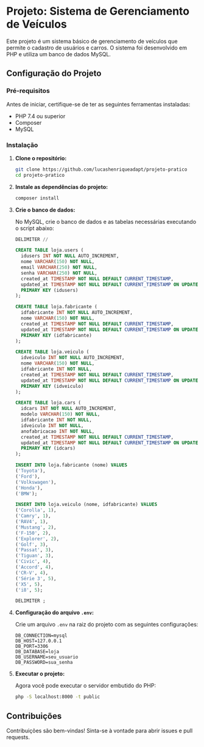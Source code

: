 # Projeto: Sistema de Gerenciamento de Veículos

Este projeto é um sistema básico de gerenciamento de veículos que permite o cadastro de usuários e carros. O sistema foi desenvolvido em PHP e utiliza um banco de dados MySQL.

## Configuração do Projeto

### Pré-requisitos

Antes de iniciar, certifique-se de ter as seguintes ferramentas instaladas:

- PHP 7.4 ou superior
- Composer
- MySQL

### Instalação

1. **Clone o repositório:**

   ```bash
   git clone https://github.com/lucashenriqueadapt/projeto-pratico
   cd projeto-pratico
   ```

2. **Instale as dependências do projeto:**

   ```bash
   composer install
   ```

3. **Crie o banco de dados:**

   No MySQL, crie o banco de dados e as tabelas necessárias executando o script abaixo:

   ```sql
   DELIMITER //

   CREATE TABLE loja.users (
     idusers INT NOT NULL AUTO_INCREMENT,
     nome VARCHAR(150) NOT NULL,
     email VARCHAR(250) NOT NULL,
     senha VARCHAR(250) NOT NULL,
     created_at TIMESTAMP NOT NULL DEFAULT CURRENT_TIMESTAMP,
     updated_at TIMESTAMP NOT NULL DEFAULT CURRENT_TIMESTAMP ON UPDATE CURRENT_TIMESTAMP,
     PRIMARY KEY (idusers)
   );

   CREATE TABLE loja.fabricante (
     idfabricante INT NOT NULL AUTO_INCREMENT,
     nome VARCHAR(150) NOT NULL,
     created_at TIMESTAMP NOT NULL DEFAULT CURRENT_TIMESTAMP,
     updated_at TIMESTAMP NOT NULL DEFAULT CURRENT_TIMESTAMP ON UPDATE CURRENT_TIMESTAMP,
     PRIMARY KEY (idfabricante)
   );

   CREATE TABLE loja.veiculo (
     idveiculo INT NOT NULL AUTO_INCREMENT,
     nome VARCHAR(150) NOT NULL,
     idfabricante INT NOT NULL,
     created_at TIMESTAMP NOT NULL DEFAULT CURRENT_TIMESTAMP,
     updated_at TIMESTAMP NOT NULL DEFAULT CURRENT_TIMESTAMP ON UPDATE CURRENT_TIMESTAMP,
     PRIMARY KEY (idveiculo)
   );

   CREATE TABLE loja.cars (
     idcars INT NOT NULL AUTO_INCREMENT,
     modelo VARCHAR(150) NOT NULL,
     idfabricante INT NOT NULL,
     idveiculo INT NOT NULL,
     anofabricacao INT NOT NULL,
     created_at TIMESTAMP NOT NULL DEFAULT CURRENT_TIMESTAMP,
     updated_at TIMESTAMP NOT NULL DEFAULT CURRENT_TIMESTAMP ON UPDATE CURRENT_TIMESTAMP,
     PRIMARY KEY (idcars)
   );

   INSERT INTO loja.fabricante (nome) VALUES 
   ('Toyota'),
   ('Ford'),
   ('Volkswagen'),
   ('Honda'),
   ('BMW');

   INSERT INTO loja.veiculo (nome, idfabricante) VALUES 
   ('Corolla', 1),
   ('Camry', 1),
   ('RAV4', 1),
   ('Mustang', 2),
   ('F-150', 2),
   ('Explorer', 2),
   ('Golf', 3),
   ('Passat', 3),
   ('Tiguan', 3),
   ('Civic', 4),
   ('Accord', 4),
   ('CR-V', 4),
   ('Série 3', 5),
   ('X5', 5),
   ('i8', 5);

   DELIMITER ;
   ```

4. **Configuração do arquivo `.env`:**

   Crie um arquivo `.env` na raiz do projeto com as seguintes configurações:

   ```env
   DB_CONNECTION=mysql
   DB_HOST=127.0.0.1
   DB_PORT=3306
   DB_DATABASE=loja
   DB_USERNAME=seu_usuario
   DB_PASSWORD=sua_senha
   ```

5. **Executar o projeto:**

   Agora você pode executar o servidor embutido do PHP:

   ```bash
   php -S localhost:8000 -t public
   ```

## Contribuições

Contribuições são bem-vindas! Sinta-se à vontade para abrir issues e pull requests.
